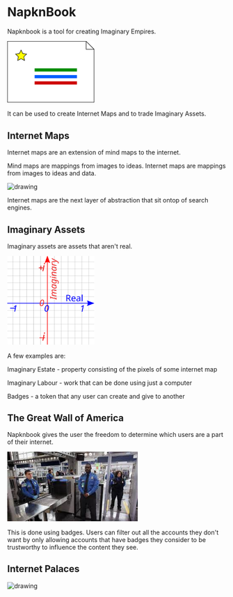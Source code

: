 # NapknBook

Napknbook is a tool for creating Imaginary Empires. 

<img src="public/napknbook_main.svg" alt="drawing" width="200"/>

It can be used to create Internet Maps and to trade Imaginary Assets. 

## Internet Maps 

Internet maps are an extension of mind maps to the internet. 

Mind maps are mappings from images to ideas. Internet maps are mappings from 
images to ideas and data. 

<img src="public/internetmap.png" alt="drawing" width="300"/>

Internet maps are the next layer of abstraction that sit ontop of search engines.

## Imaginary Assets 

Imaginary assets are assets that aren't real. 

<img src="public/complex-plane.svg" alt="drawing" width="200"/>

A few examples are:

Imaginary Estate - property consisting of the pixels of some internet map

Imaginary Labour - work that can be done using just a computer 

Badges - a token that any user can create and give to another 

## The Great Wall of America 

Napknbook gives the user the freedom to determine which users are a part of their internet.

<img src="public/great-wall.jpg" alt="drawing" width="300"/>

This is done using badges. Users can filter out all the accounts they don't want by only 
allowing accounts that have badges they consider to be trustworthy to influence the content they
see. 

## Internet Palaces 

<img src="public/relax-easy.gif" alt="drawing" width="200"/>
